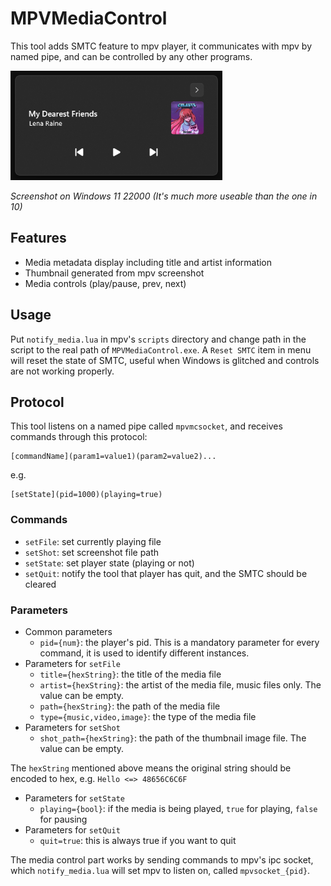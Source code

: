 # MPVMediaControl
This tool adds SMTC feature to mpv player, it communicates with mpv by named pipe, and can be controlled by any other programs.

<img src="https://github.com/datasone/MPVMediaControl/blob/master/img/screenshot.png?raw=true" height="175px" />

*Screenshot on Windows 11 22000 (It's much more useable than the one in 10)*

## Features
- Media metadata display including title and artist information
- Thumbnail generated from mpv screenshot
- Media controls (play/pause, prev, next)

## Usage
Put `notify_media.lua` in mpv's `scripts` directory and change path in the script to the real path of `MPVMediaControl.exe`.
A `Reset SMTC` item in menu will reset the state of SMTC, useful when Windows is glitched and controls are not working properly.

## Protocol
This tool listens on a named pipe called `mpvmcsocket`, and receives commands through this protocol:
```
[commandName](param1=value1)(param2=value2)...
```

e.g. 

```
[setState](pid=1000)(playing=true)
```

### Commands
- `setFile`: set currently playing file
- `setShot`: set screenshot file path
- `setState`: set player state (playing or not)
- `setQuit`: notify the tool that player has quit, and the SMTC should be cleared

### Parameters
- Common parameters
  - `pid={num}`: the player's pid. This is a mandatory parameter for every command, it is used to identify different instances.
- Parameters for `setFile`
  - `title={hexString}`: the title of the media file
  - `artist={hexString}`: the artist of the media file, music files only. The value can be empty.
  - `path={hexString}`: the path of the media file
  - `type={music,video,image}`: the type of the media file
- Parameters for `setShot`
  - `shot_path={hexString}`: the path of the thumbnail image file. The value can be empty.

The `hexString` mentioned above means the original string should be encoded to hex, e.g. `Hello <=> 48656C6C6F`
- Parameters for `setState`
  - `playing={bool}`: if the media is being played, `true` for playing, `false` for pausing
- Parameters for `setQuit`
  - `quit=true`: this is always true if you want to quit

The media control part works by sending commands to mpv's ipc socket, which `notify_media.lua` will set mpv to listen on, called `mpvsocket_{pid}`.
